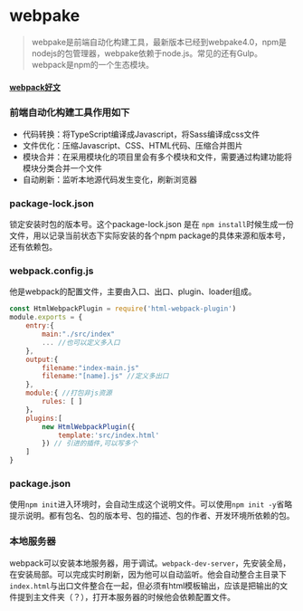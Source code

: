 # webpake

> webpake是前端自动化构建工具，最新版本已经到webpake4.0，npm是nodejs的包管理器，webpake依赖于node.js。常见的还有Gulp。webpack是npm的一个生态模块。

#### [webpack好文](https://www.cnblogs.com/hezihao/p/8028591.html)

### 前端自动化构建工具作用如下

- 代码转换：将TypeScript编译成Javascript，将Sass编译成css文件
- 文件优化：压缩Javascript、CSS、HTML代码、压缩合并图片
- 模块合并：在采用模块化的项目里会有多个模块和文件，需要通过构建功能将模块分类合并一个文件
- 自动刷新：监听本地源代码发生变化，刷新浏览器

### package-lock.json

锁定安装时包的版本号。这个package-lock.json 是在 `npm install`时候生成一份文件，用以记录当前状态下实际安装的各个npm package的具体来源和版本号，还有依赖包。

### webpack.config.js

他是webpack的配置文件，主要由入口、出口、plugin、loader组成。

```javascript
const HtmlWebpackPlugin = require('html-webpack-plugin')
module.exports = {
	entry:{
        main:"./src/index" 
        ... //也可以定义多入口
    },
    output:{
    	filename:"index-main.js"
    	filename:"[name].js" //定义多出口
	},
    module:{ //打包非js资源
        rules: [ ]
    }，
    plugins:[
        new HtmlWebpackPlugin({
            template:'src/index.html'
        }) // 引进的插件,可以写多个
    ]
}
```

### package.json

使用`npm init`进入环境时，会自动生成这个说明文件。可以使用`npm init -y`省略提示说明。都有包名、包的版本号、包的描述、包的作者、开发环境所依赖的包。

### 本地服务器

webpack可以安装本地服务器，用于调试。`webpack-dev-server`，先安装全局，在安装局部。可以完成实时刷新，因为他可以自动监听。他会自动整合主目录下`index.html`与出口文件整合在一起，但必须有html模板输出，应该是把输出的文件提到主文件夹（？），打开本服务器的时候他会依赖配置文件。


